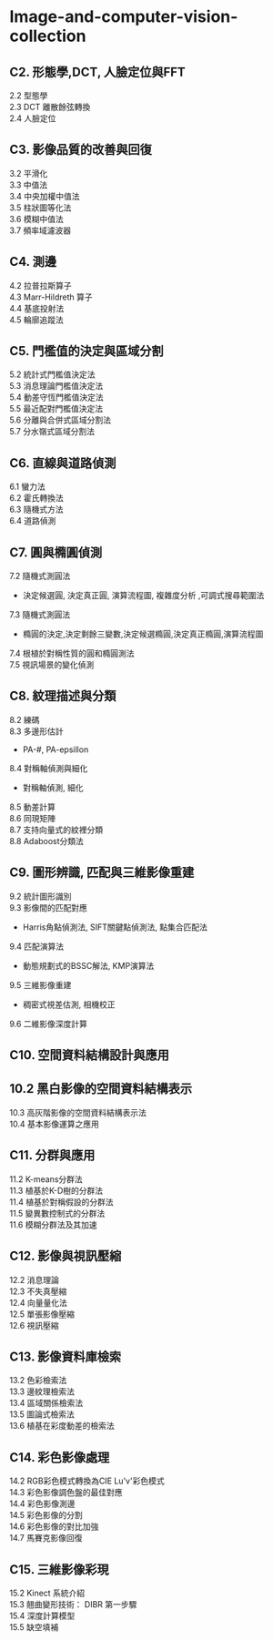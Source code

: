 # Image-and-computer-vision-collection


C2. 形態學,DCT, 人臉定位與FFT
-------------------------------------
2.2 型態學  
2.3 DCT 離散餘弦轉換  
2.4 人臉定位  


C3. 影像品質的改善與回復
-------------------------------------
3.2 平滑化  
3.3 中值法  
3.4 中央加權中值法  
3.5 柱狀圖等化法  
3.6 模糊中值法  
3.7 頻率域濾波器  


C4. 測邊
-------------------------------------
4.2 拉普拉斯算子  
4.3 Marr-Hildreth 算子  
4.4 基底投射法  
4.5 輪廓追蹤法  


C5. 門檻值的決定與區域分割
-------------------------------------
5.2 統計式門檻值決定法  
5.3 消息理論門檻值決定法  
5.4 動差守恆門檻值決定法  
5.5 最近配對門檻值決定法  
5.6 分離與合併式區域分割法  
5.7 分水嶺式區域分割法  


C6. 直線與道路偵測
-------------------------------------
6.1 蠻力法  
6.2 霍氏轉換法  
6.3 隨機式方法  
6.4 道路偵測  


C7. 圓與橢圓偵測
-------------------------------------
7.2 隨機式測圓法  
- 決定候選圓, 決定真正圓, 演算流程圖, 複雜度分析 ,可調式搜尋範圍法 

7.3 隨機式測圓法  
- 橢圓的決定,決定剩餘三變數,決定候選橢圓,決定真正橢圓,演算流程圖  

7.4 根植於對稱性質的圓和橢圓測法    
7.5 視訊場景的變化偵測   


C8. 紋理描述與分類
-------------------------------------
8.2 練碼  
8.3 多邊形估計  
- PA-#, PA-epsillon

8.4 對稱軸偵測與細化  
- 對稱軸偵測, 細化

8.5 動差計算  
8.6 同現矩陣  
8.7 支持向量式的紋裡分類  
8.8 Adaboost分類法  


C9. 圖形辨識, 匹配與三維影像重建
-------------------------------------
9.2 統計圖形識別  
9.3 影像間的匹配對應  
- Harris角點偵測法, SIFT關鍵點偵測法, 點集合匹配法

9.4 匹配演算法  
- 動態規劃式的BSSC解法, KMP演算法

9.5 三維影像重建  
- 稠密式視差估測, 相機校正

9.6 二維影像深度計算  


C10. 空間資料結構設計與應用
-------------------------------------
10.2 黑白影像的空間資料結構表示  
- 
10.3 高灰階影像的空間資料結構表示法  
10.4 基本影像運算之應用  


C11. 分群與應用
-------------------------------------   
11.2 K-means分群法  
11.3 植基於K-D樹的分群法   
11.4 植基於對稱假設的分群法  
11.5 變異數控制式的分群法  
11.6 模糊分群法及其加速 


C12. 影像與視訊壓縮
-------------------------------------  
12.2 消息理論  
12.3 不失真壓縮  
12.4 向量量化法  
12.5 單張影像壓縮    
12.6 視訊壓縮   


C13. 影像資料庫檢索
-------------------------------------  
13.2 色彩檢索法    
13.3 邊紋理檢索法  
13.4 區域關係檢索法   
13.5 圖論式檢索法     
13.6 植基在彩度動差的檢索法 


C14. 彩色影像處理
-------------------------------------  
14.2 RGB彩色模式轉換為CIE Lu'v'彩色模式  
14.3 彩色影像調色盤的最佳對應    
14.4 彩色影像測邊    
14.5 彩色影像的分割       
14.6 彩色影像的對比加強  
14.7 馬賽克影像回復  


C15. 三維影像彩現
-------------------------------------  
15.2 Kinect 系統介紹  
15.3 翹曲變形技術： DIBR 第一步驟  
15.4 深度計算模型  
15.5 缺空填補      


